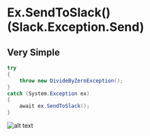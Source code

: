 # Ex.SendToSlack() (Slack.Exception.Send)

## <a name="very_simple"/> Very Simple
```csharp
try
{
    throw new DivideByZeroException();
}
catch (System.Exception ex)
{
    await ex.SendToSlack();
}
```
![alt text](https://i.imgur.com/Pc0MXIj.png)


